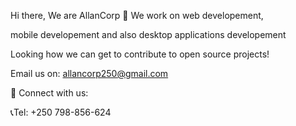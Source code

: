 Hi there, We are AllanCorp 👋
 We work on web developement,

mobile developement and also desktop applications developement


Looking how we can get to contribute to open source projects!

Email us on: allancorp250@gmail.com

🤝 Connect with us:

📞Tel: +250 798-856-624

